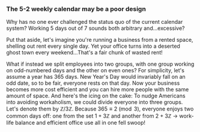 ### The 5-2 weekly calendar may be a poor design

Why has no one ever challenged the status quo of the current calendar system? Working 5 days out of 7 sounds both arbitrary and...excessive?

Put that aside, let's imagine you're running a business from a rented space, shelling out rent every single day. Yet your office turns into a deserted ghost town every weekend...That's a fair chunk of wasted rent!

What if instead we split employees into two groups, with one group working on odd-numbered days and the other on even ones? For simplicity, let's assume a year has 365 days. New Year's Day would invariably fall on an odd date, so to be fair, everyone rests on that day.
Now your business becomes more cost efficient and you can hire more people with the same amount of space. 
And here's the icing on the cake: To nudge Americans into avoiding workaholism, we could divide everyone into three groups. Let's denote them by $\mathbb{Z}/3\mathbb{Z}$. Because $365 \equiv 2 \pmod{3}$, everyone enjoys two common days off: one from the set $1 + 3\mathbb{Z}$ and another from $2 + 3\mathbb{Z}$ -> work-life balance and efficient office use all in one fell swoop!
